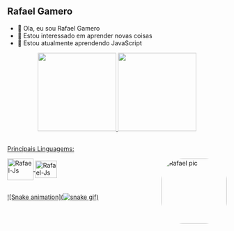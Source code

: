 ## Rafael Gamero



- 👋 Ola, eu sou Rafael Gamero
- 👀 Estou interessado em aprender novas coisas
- 🌱 Estou atualmente aprendendo JavaScript

<div align="center">
  <a href="https://github.com/rafaelgamero">
  <img height="180em" src="https://github-readme-stats.vercel.app/api?username=rafaelgamero&show_icons=true&theme=dracula&include_all_commits=true&count_private=true"/>
  <img height="180em" src="https://github-readme-stats.vercel.app/api/top-langs/?username=rafaelgamero&layout=compact&langs_count=7&theme=dracula"/>
</div>

  ##
  
Principais Linguagems:

 <div>
  <img align="center" alt="Rafael-Js" height="50" width="60" src="https://cdn.jsdelivr.net/gh/devicons/devicon/icons/python/python-original.svg" />
  <img align="center" alt="Rafael-Js" height="40" width="50" src="https://cdn.jsdelivr.net/gh/devicons/devicon/icons/javascript/javascript-original.svg" />
     <img align="right" alt="Rafael pic" height="150" style="border-radius:50px;" src="https://cdn.discordapp.com/attachments/978159028385501224/979416178671886386/ezgif-3-2517b4b777.gif">
 </div>
  
  ##
  
![Snake animation](![snake gif](https://github.com/rafaelgamero/rafaelgamero/blob/output/github-contribution-grid-snake.svg))
